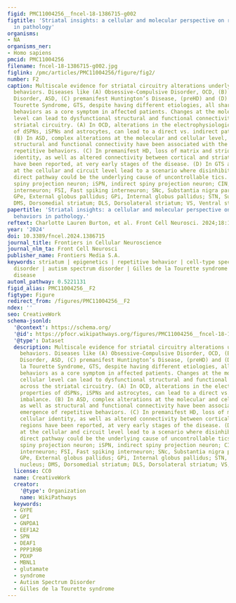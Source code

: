 ```yaml
---
figid: PMC11004256__fncel-18-1386715-g002
figtitle: 'Striatal insights: a cellular and molecular perspective on repetitive behaviors
  in pathology'
organisms:
- NA
organisms_ner:
- Homo sapiens
pmcid: PMC11004256
filename: fncel-18-1386715-g002.jpg
figlink: /pmc/articles/PMC11004256/figure/fig2/
number: F2
caption: Multiscale evidence for striatal circuitry alterations underlying repetitive
  behaviors. Diseases like (A) Obsessive-Compulsive Disorder, OCD, (B) Autism Spectrum
  Disorder, ASD, (C) premanifest Huntington’s Disease, (preHD) and (D) Gilles de la
  Tourette Syndrome, GTS, despite having different etiologies, all share repetitive
  behaviors as a core symptom in affected patients. Changes at the molecular and cellular
  level can lead to dysfunctional structural and functional connectivity across the
  striatal circuitry. (A) In OCD, alterations in the electrophysiological properties
  of dSPNs, iSPNs and astrocytes, can lead to a direct vs. indirect pathway imbalance.
  (B) In ASD, complex alterations at the molecular and cellular level, as well as
  structural and functional connectivity have been associated with the emergence of
  repetitive behaviors. (C) In premanifest HD, loss of matrix and striosomes cellular
  identity, as well as altered connectivity between cortical and striatal regions
  have been reported, at very early stages of the disease. (D) In GTS alterations
  at the cellular and circuit level lead to a scenario where disinhibition of the
  direct pathway could be the underlying cause of uncontrollable tics. dSPN, direct
  spiny projection neuron; iSPN, indirect spiny projection neuron; CIN, Cholinergic
  interneuron; FSI, Fast spiking interneuron; SNc, Substantia nigra pars compacta;
  GPe, External globus pallidus; GPi, Internal globus pallidus; STN, Subthalamic nucleus;
  DMS, Dorsomedial striatum; DLS, Dorsolateral striatum; VS, Ventral striatum.
papertitle: 'Striatal insights: a cellular and molecular perspective on repetitive
  behaviors in pathology.'
reftext: Charlotte Lauren Burton, et al. Front Cell Neurosci. 2024;18:1386715.
year: '2024'
doi: 10.3389/fncel.2024.1386715
journal_title: Frontiers in Cellular Neuroscience
journal_nlm_ta: Front Cell Neurosci
publisher_name: Frontiers Media S.A.
keywords: striatum | epigenetics | repetitive behavior | cell-type specificity | obsessive-compulsive
  disorder | autism spectrum disorder | Gilles de la Tourette syndrome | Huntington’s
  disease
automl_pathway: 0.5221131
figid_alias: PMC11004256__F2
figtype: Figure
redirect_from: /figures/PMC11004256__F2
ndex: ''
seo: CreativeWork
schema-jsonld:
  '@context': https://schema.org/
  '@id': https://pfocr.wikipathways.org/figures/PMC11004256__fncel-18-1386715-g002.html
  '@type': Dataset
  description: Multiscale evidence for striatal circuitry alterations underlying repetitive
    behaviors. Diseases like (A) Obsessive-Compulsive Disorder, OCD, (B) Autism Spectrum
    Disorder, ASD, (C) premanifest Huntington’s Disease, (preHD) and (D) Gilles de
    la Tourette Syndrome, GTS, despite having different etiologies, all share repetitive
    behaviors as a core symptom in affected patients. Changes at the molecular and
    cellular level can lead to dysfunctional structural and functional connectivity
    across the striatal circuitry. (A) In OCD, alterations in the electrophysiological
    properties of dSPNs, iSPNs and astrocytes, can lead to a direct vs. indirect pathway
    imbalance. (B) In ASD, complex alterations at the molecular and cellular level,
    as well as structural and functional connectivity have been associated with the
    emergence of repetitive behaviors. (C) In premanifest HD, loss of matrix and striosomes
    cellular identity, as well as altered connectivity between cortical and striatal
    regions have been reported, at very early stages of the disease. (D) In GTS alterations
    at the cellular and circuit level lead to a scenario where disinhibition of the
    direct pathway could be the underlying cause of uncontrollable tics. dSPN, direct
    spiny projection neuron; iSPN, indirect spiny projection neuron; CIN, Cholinergic
    interneuron; FSI, Fast spiking interneuron; SNc, Substantia nigra pars compacta;
    GPe, External globus pallidus; GPi, Internal globus pallidus; STN, Subthalamic
    nucleus; DMS, Dorsomedial striatum; DLS, Dorsolateral striatum; VS, Ventral striatum.
  license: CC0
  name: CreativeWork
  creator:
    '@type': Organization
    name: WikiPathways
  keywords:
  - GYPE
  - GPI
  - GNPDA1
  - EEF1A2
  - SPN
  - DEAF1
  - PPP1R9B
  - PDXP
  - MBNL1
  - glutamate
  - syndrome
  - Autism Spectrum Disorder
  - Gilles de la Tourette syndrome
---
```


